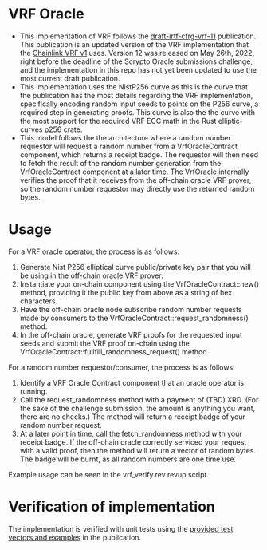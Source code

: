 # VRF Oracle

- This implementation of VRF follows the [draft-irtf-cfrg-vrf-11](https://datatracker.ietf.org/doc/html/draft-irtf-cfrg-vrf-11) publication. This publication is an updated version of the VRF implementation that the [Chainlink VRF v1](https://github.com/smartcontractkit/chainlink/blob/ff56c1657a48bb7f9782e407412b4e5aa10ff2fc/contracts/src/v0.6/VRF.sol#L6) uses. Version 12 was released on May 26th, 2022, right before the deadline of the Scrypto Oracle submissions challenge, and the implementation in this repo has not yet been updated to use the most current draft publication.
- This implementation uses the NistP256 curve as this is the curve that the publication has the most details regarding the VRF implementation, specifically encoding random input seeds to points on the P256 curve, a required step in generating proofs. This curve is also the the curve with the most support for the required VRF ECC math in the Rust elliptic-curves [p256](https://docs.rs/p256/latest/p256/#) crate.
- This model follows the the architecture where a random number requestor will request a random number from a VrfOracleContract component, which returns a receipt badge. The requestor will then need to fetch the result of the random number generation from the VrfOracleContract component at a later time. The VrfOracle internally verifies the proof that it receives from the off-chain oracle VRF prover, so the random number requestor may directly use the returned random bytes.

# Usage

For a VRF oracle operator, the process is as follows:

1. Generate Nist P256 elliptical curve public/private key pair that you will be using in the off-chain oracle VRF prover.
2. Instantiate your on-chain component using the VrfOracleContract::new() method, providing it the public key from above as a string of hex characters.
3. Have the off-chain oracle node subscribe random number requests made by consumers to the VrfOracleContract::request_randomness() method.
4. In the off-chain oracle, generate VRF proofs for the requested input seeds and submit the VRF proof on-chain using the VrfOracleContract::fullfill_randomness_request() method.

For a random number requestor/consumer, the process is as follows:

1. Identify a VRF Oracle Contract component that an oracle operator is running.
2. Call the request_randomness method with a payment of (TBD) XRD. (For the sake of the challenge submission, the amount is anything you want, there are no checks.) The method will return a receipt badge of your random number request.
3. At a later point in time, call the fetch_randomness method with your receipt badge. If the off-chain oracle correctly serviced your request with a valid proof, then the method will return a vector of random bytes. The badge will be burnt, as all random numbers are one time use.

Example usage can be seen in the vrf_verify.rev revup script. 

# Verification of implementation

The implementation is verified with unit tests using the [provided test vectors and examples](https://datatracker.ietf.org/doc/html/draft-irtf-cfrg-vrf-11#appendix-A.2) in the publication.